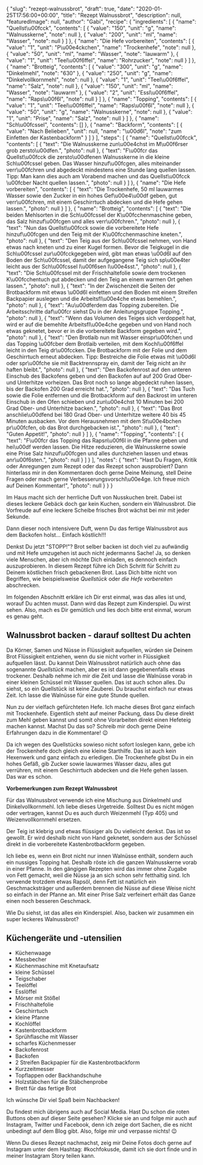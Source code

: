 {
    "slug": "rezept-walnussbrot",
    "draft": true,
    "date": "2020-01-25T17:56:00+00:00",
    "title": "Rezept Walnussbrot",
    "description": null,
    "featuredImage": null,
    "author": "Gabi",
    "recipe": {
        "ingredients": [
            {
                "name": "Quellst\u00fcck",
                "contents": [
                    {
                        "value": "150",
                        "unit": "g",
                        "name": "Walnusskerne",
                        "note": null
                    },
                    {
                        "value": "200",
                        "unit": "ml",
                        "name": "Wasser",
                        "note": null
                    }
                ]
            },
            {
                "name": "Die Hefe vorbereiten",
                "contents": [
                    {
                        "value": "1",
                        "unit": "P\u00e4ckchen",
                        "name": "Trockenhefe",
                        "note": null
                    },
                    {
                        "value": "50",
                        "unit": "ml",
                        "name": "Wasser",
                        "note": "lauwarm"
                    },
                    {
                        "value": "1",
                        "unit": "Teel\u00f6ffel",
                        "name": "Rohrzucker",
                        "note": null
                    }
                ]
            },
            {
                "name": "Brotteig",
                "contents": [
                    {
                        "value": "300",
                        "unit": "g",
                        "name": "Dinkelmehl",
                        "note": "630"
                    },
                    {
                        "value": "250",
                        "unit": "g",
                        "name": "Dinkelvollkornmehl",
                        "note": null
                    },
                    {
                        "value": "1",
                        "unit": "Teel\u00f6ffel",
                        "name": "Salz",
                        "note": null
                    },
                    {
                        "value": "150",
                        "unit": "ml",
                        "name": "Wasser",
                        "note": "lauwarm"
                    },
                    {
                        "value": "2",
                        "unit": "Essl\u00f6ffel",
                        "name": "Raps\u00f6l",
                        "note": null
                    }
                ]
            },
            {
                "name": "Topping",
                "contents": [
                    {
                        "value": "1",
                        "unit": "Teel\u00f6ffel",
                        "name": "Raps\u00f6l",
                        "note": null
                    },
                    {
                        "value": "50",
                        "unit": "g",
                        "name": "Walnusskerne",
                        "note": null
                    },
                    {
                        "value": "1",
                        "unit": "Prise",
                        "name": "Salz",
                        "note": null
                    }
                ]
            },
            {
                "name": "Sch\u00fcssel",
                "contents": []
            },
            {
                "name": "Backform",
                "contents": [
                    {
                        "value": "Nach Belieben",
                        "unit": null,
                        "name": "\u00d6l",
                        "note": "zum Einfetten der Kastenbackform"
                    }
                ]
            }
        ],
        "steps": [
            {
                "name": "Quellst\u00fcck",
                "contents": [
                    {
                        "text": "Die Walnusskerne zun\u00e4chst im M\u00f6rser grob zersto\u00dfen.",
                        "photo": null
                    },
                    {
                        "text": "F\u00fcr das Quellst\u00fcck die zersto\u00dfenen Walnusskerne in die kleine Sch\u00fcssel geben. Das Wasser hinzuf\u00fcgen, alles miteinander verr\u00fchren und abgedeckt mindestens eine Stunde lang quellen lassen. Tipp: Man kann dies auch am Vorabend machen und das Quellst\u00fcck \u00fcber Nacht quellen lassen.",
                        "photo": null
                    }
                ]
            },
            {
                "name": "Die Hefe vorbereiten",
                "contents": [
                    {
                        "text": "Die Trockenhefe, 50 ml lauwarmes Wasser sowie den Zucker in ein hohes Gef\u00e4\u00df geben, gut verr\u00fchren, mit einem Geschirrtuch abdecken und die Hefe gehen lassen.",
                        "photo": null
                    }
                ]
            },
            {
                "name": "Brotteig",
                "contents": [
                    {
                        "text": "Die beiden Mehlsorten in die Sch\u00fcssel der K\u00fcchenmaschine geben, das Salz hinzuf\u00fcgen und alles verr\u00fchren.",
                        "photo": null
                    },
                    {
                        "text": "Nun das Quellst\u00fcck sowie die vorbereitete Hefe hinzuf\u00fcgen und den Teig mit der K\u00fcchenmaschine kneten.",
                        "photo": null
                    },
                    {
                        "text": "Den Teig aus der Sch\u00fcssel nehmen, von Hand etwas nach kneten und zu einer Kugel formen. Bevor die Teigkugel in die Sch\u00fcssel zur\u00fcckgegeben wird, gibt man etwas \u00d6l auf den Boden der Sch\u00fcssel, damit der aufgegangene Teig sich sp\u00e4ter leicht aus der Sch\u00fcssel l\u00f6sen l\u00e4sst.",
                        "photo": null
                    },
                    {
                        "text": "Die Sch\u00fcssel mit der Frischhaltefolie sowie dem trockenen K\u00fcchentuch gut abdecken und den Teig an einem warmen Ort gehen lassen.",
                        "photo": null
                    },
                    {
                        "text": "In der Zwischenzeit die Seiten der Brotbackform mit etwas \u00d6l einfetten und den Boden mit einem Streifen Backpapier auslegen und die Arbeitsfl\u00e4che etwas bemehlen.",
                        "photo": null
                    },
                    {
                        "text": "Au\u00dferdem das Topping zubereiten. Die Arbeitsschritte daf\u00fcr siehst Du in der Anleitungsgruppe Topping.",
                        "photo": null
                    },
                    {
                        "text": "Wenn das Volumen des Teiges sich verdoppelt hat, wird er auf die bemehlte Arbeitsfl\u00e4che gegeben und von Hand noch etwas geknetet, bevor er in die vorbereitete Backform gegeben wird.",
                        "photo": null
                    },
                    {
                        "text": "Den Brotlaib nun mit Wasser einspr\u00fchen und das Topping \u00fcber dem Brotlaib verteilen, mit dem Kochl\u00f6ffel leicht in den Teig dr\u00fccken. Die Brotbackform mit der Folie und dem Geschirrtuch erneut abdecken. Tipp: Bestreiche die Folie etwas mit \u00d6l oder spr\u00fche sie mit Backtrennspray ein, damit der Teig nicht an ihr haften bleibt.",
                        "photo": null
                    },
                    {
                        "text": "Den Backofenrost auf den unteren Einschub des Backofens geben und den Backofen auf auf 200 Grad Ober- und Unterhitze vorheizen. Das Brot noch so lange abgedeckt ruhen lassen, bis der Backofen 200 Grad erreicht hat.",
                        "photo": null
                    },
                    {
                        "text": "Das Tuch sowie die Folie entfernen und die Brotbackform auf den Backrost im unteren Einschub in den Ofen schieben und zun\u00e4chst 10 Minuten bei 200 Grad Ober- und Unterhitze backen.",
                        "photo": null
                    },
                    {
                        "text": "Das Brot anschlie\u00dfend bei 180 Grad Ober- und Unterhitze weitere 40 bis 45 Minuten ausbacken. Vor dem Herausnehmen mit dem St\u00e4bchen pr\u00fcfen, ob das Brot durchgebacken ist.",
                        "photo": null
                    },
                    {
                        "text": "Guten Appetit!",
                        "photo": null
                    }
                ]
            },
            {
                "name": "Topping",
                "contents": [
                    {
                        "text": "F\u00fcr das Topping das Rapsn\u00f6l in die Pfanne geben und hei\u00df werden lassen. Die Hitze reduzieren, die Walnusskerne sowie eine Prise Salz hinzuf\u00fcgen und alles durchziehen lassen und etwas anr\u00f6sten.",
                        "photo": null
                    }
                ]
            }
        ],
        "notes": {
            "text": "Hast Du Fragen, Kritik oder Anregungen zum Rezept oder das Rezept schon ausprobiert? Dann hinterlass mir in den Kommentaren doch gerne Deine Meinung, stell Deine Fragen oder mach gerne Verbesserungsvorschl\u00e4ge. Ich freue mich auf Deinen Kommentar!",
            "photo": null
        }
    }
}

Im Haus macht sich der herrliche Duft von Nusskuchen breit. Dabei ist dieses  leckere Gebäck doch gar kein Kuchen, sondern ein Walnussbrot. Die Vorfreude auf eine leckere Scheibe frisches Brot wächst bei mir mit jeder Sekunde.

Dann dieser noch intensivere Duft, wenn Du das fertige Walnussbrot aus dem Backofen holst... Einfach köstlich!!!

Denkst Du jetzt "STOPP!"? Brot selber backen ist doch viel zu aufwändig und mit Hefe umzugehen ist auch nicht jedermanns Sache! Ja, so denken viele Menschen, aber ich möchte Dich einladen, es dennoch einfach auszuprobieren. In diesem Rezept führe ich Dich Schritt für Schritt zu Deinem köstlichen frisch gebackenen Brot. Lass Dich bitte nicht von Begriffen, wie beispielsweise *Quellstück* oder *die Hefe vorbereiten* abschrecken.

Im folgenden Abschnitt erkläre ich Dir erst einmal, was das alles ist und, worauf Du achten musst. Dann wird das Rezept zum Kinderspiel. Du wirst sehen. Also, mach es Dir gemütlich und lies doch bitte erst einmal, worum es genau geht.

## Walnussbrot backen - darauf solltest Du achten

Da Körner, Samen und Nüsse in Flüssigkeit aufquellen, würden sie Deinem Brot Flüssigkeit entziehen, wenn du sie nicht vorher in Flüssigkeit aufquellen lässt. Du kannst Dein Walnussbrot natürlich auch ohne das sogenannte *Quellstück* machen, aber es ist dann gegebenenfalls etwas trockener. Deshalb nehme ich mir die Zeit und lasse die Walnüsse vorab in einer kleinen Schüssel mit Wasser quellen. Das ist auch schon alles. Du siehst, so ein Quellstück ist keine Zauberei. Du brauchst einfach nur etwas Zeit. Ich lasse die Walnüsse für eine gute Stunde quellen.

Nun zu der vielfach gefürchteten Hefe. Ich mache dieses Brot ganz einfach mit Trockenhefe. Eigentlich steht auf meiner Packung, dass Du diese direkt zum Mehl geben kannst und somit ohne Vorarbeiten direkt einen Hefeteig machen kannst. Machst Du das so? Schreib mir doch gerne Deine Erfahrungen dazu in die Kommentare! 😉

Da ich wegen des Quellstücks sowieso nicht sofort loslegen kann, gebe ich der Trockenhefe doch gleich eine kleine Starthilfe. Das ist auch kein Hexenwerk und ganz einfach zu erledigen. Die Trockenhefe gibst Du in ein hohes Gefäß, gib  Zucker sowie lauwarmes Wasser dazu, alles gut verrühren, mit einem Geschirrtuch abdecken und die Hefe gehen lassen. Das war es schon.

**Vorbemerkungen zum Rezept Walnussbrot**

Für das Walnussbrot verwende ich eine Mischung aus Dinkelmehl und Dinkelvollkornmehl. Ich liebe dieses Urgetreide. Solltest Du es nicht mögen oder vertragen, kannst Du es auch durch Weizenmehl (Typ 405) und Weizenvollkornmehl ersetzen.

Der Teig ist klebrig und etwas flüssiger als Du vielleicht denkst. Das ist so gewollt. Er wird deshalb nicht von Hand geknetet, sondern aus der Schüssel direkt in die vorbereitete Kastenbrotbackform gegeben.

Ich liebe es, wenn ein Brot nicht nur innen Walnüsse enthält, sondern auch ein nussiges Topping hat. Deshalb röste ich die ganzen Walnusskerne vorab in einer Pfanne. In den gängigen Rezepten wird das immer ohne Zugabe von Fett gemacht, weil die Nüsse ja an sich schon sehr fetthaltig sind. Ich verwende trotzdem etwas Rapsöl, denn Fett ist natürlich ein Geschmacksträger und außerdem brennen die Nüsse auf diese Weise nicht so einfach in der Pfanne an. Mit einer Prise Salz verfeinert erhält das Ganze einen noch besseren Geschmack.

Wie Du siehst, ist das alles ein Kinderspiel. Also, backen wir zusammen ein super leckeres Walnussbrot?

## Küchengeräte und -utensilien
- Küchenwaage
- Messbecher
- Küchenmaschine mit Knetaufsatz
- kleine Schüssel
- Teigschaber
- Teelöffel
- Esslöffel
- Mörser mit Stößel
- Frischhaltefolie
- Geschirrtuch
- kleine Pfanne
- Kochlöffel
- Kastenbrotbackform
- Sprühflasche mit Wasser
- scharfes Küchenmesser
- Backofenrost
- Backofen
- 2 Streifen Backpapier für die Kastenbrotbackform
- Kurzzeitmesser
- Topflappen oder Backhandschuhe
- Holzstäbchen für die Stäbchenprobe
- Brett für das fertige Brot

Ich wünsche Dir viel Spaß beim Nachbacken!

Du findest mich übrigens auch auf Social Media. Hast Du schon die roten Buttons oben auf dieser Seite gesehen? Klicke sie an und folge mir auch auf Instagram, Twitter und Facebook, denn ich zeige dort Sachen, die es nicht unbedingt auf dem Blog gibt. Also, folge mir und verpasse nichts! 😉

Wenn Du dieses Rezept nachmachst, zeig mir Deine Fotos doch gerne auf Instagram unter dem Hashtag: #kochfokusde, damit ich sie dort finde und in meiner Instagram Story teilen kann.